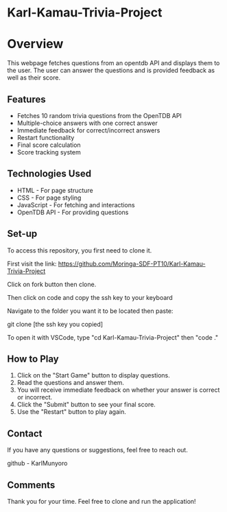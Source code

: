 # Karl-Kamau-Trivia-Project
# Overview

This webpage fetches questions from an opentdb API and displays them to the user. The user can answer the questions and is provided feedback as well as their score.

## Features

- Fetches 10 random trivia questions from the OpenTDB API
- Multiple-choice answers with one correct answer
- Immediate feedback for correct/incorrect answers
- Restart functionality
- Final score calculation
- Score tracking system

## Technologies Used

- HTML - For page structure
- CSS - For page styling
- JavaScript - For fetching and interactions
- OpenTDB API - For providing questions

## Set-up
To access this repository, you first need to clone it.

First visit the link: 
https://github.com/Moringa-SDF-PT10/Karl-Kamau-Trivia-Project

Click on fork button then clone.

Then click on code and copy the ssh key to your keyboard

Navigate to the folder you want it to be located then paste: 

git clone [the ssh key you copied]

To open it with VSCode, type "cd Karl-Kamau-Trivia-Project" then "code ."

## How to Play

1. Click on the "Start Game" button to display questions.
2. Read the questions and answer them.
3. You will receive immediate feedback on whether your answer is correct or incorrect.
4. Click the "Submit" button to see your final score.
5. Use the "Restart" button to play again.

## Contact

If you have any questions or suggestions, feel free to reach out.

github - KarlMunyoro

## Comments
Thank you for your time. Feel free to clone and run the application!